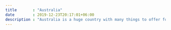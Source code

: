 ```yaml
---
title       : "Australia"
date        : 2019-12-23T20:17:01+06:00
description : "Australia is a huge country with many things to offer for travelers who have the time to really dive deep into all the things Australia has to offer from the wild and colorful landscapes like the aqua blue water surrounding the Great Barrier Reef to Uluru, the giant red rock of solitude in the outback desert of Central Australia, home to the indigenous Australians."
---
```


